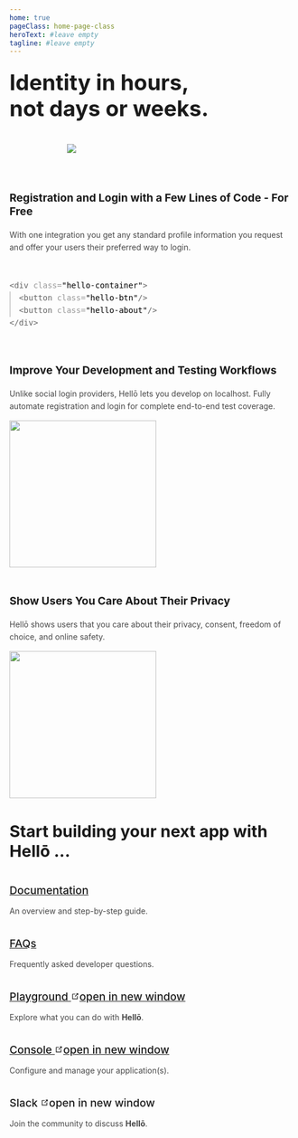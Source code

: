 ```yaml
---
home: true
pageClass: home-page-class
heroText: #leave empty
tagline: #leave empty
---
```


<script setup>
  const join = () => {
    joinSlackCommunity('hello.dev')
  }
</script>

<div id="hero">
  <h1>Identity in hours,<br/>not days or weeks.</h1>
  <picture id="mockup">
    <source srcset="https://cdn.hello.coop/images/mockup-light.png" media="(prefers-color-scheme: dark)">
    <img src="https://cdn.hello.coop/images/mockup.png">
  </picture>
</div>

<section id="features">
  <div>
    <h3>Registration and Login with a Few Lines of Code - For Free</h3>
    <p>
      With one integration you get any standard profile information you request and offer your users their preferred way to login.
    </p>
    <div id="snippet"><pre>
<span style="opacity: 0.6;">&lt;div</span> <span style="opacity: 0.4;">class=</span><span>"hello-container"</span><span style="opacity: 0.6;">&gt;</span>
  <span class="snippet-border-left" style="opacity: 0.6;">&lt;button</span> <span style="opacity: 0.4;">class=</span><span>"hello-btn"</span><span style="opacity: 0.6;">/&gt;</span>
  <span style="opacity: 0.6;">&lt;button</span> <span style="opacity: 0.4;">class=</span><span>"hello-about"</span><span style="opacity: 0.6;">/&gt;</span>
<span style="opacity: 0.6;">&lt;/div&gt;</span></pre>
    </div>
  </div>
  <div>
    <h3>Improve Your Development and Testing Workflows</h3>
    <p>
   Unlike social login providers, Hellō lets you develop on localhost. Fully automate registration and login for complete end-to-end test coverage.
    </p>
    <img src="/images/ci-cd.png" style="width: 260px;">
  </div>
  <div>
    <h3>Show Users You Care About Their Privacy</h3>
    <p>
      Hellō shows users that you care about their privacy, consent, freedom of choice, and online safety.
    </p>
    <img src="/images/privacy.png" style="width: 260px;">
  </div>
</section>

<section id="start-building">
  <h2>Start building your next app with Hellō ...</h2>
  <div id="links">
    <div>
      <a href="/documentation/">Documentation</a>
      <p>
        An overview and step-by-step guide.
      </p>
    </div>
    <div>
      <a href="/faqs/">FAQs</a>
      <p>
        Frequently asked developer questions.
      </p>
    </div>
    <div>
      <a href="https://playground.hello.dev/">
        Playground
        <span><svg class="external-link-icon" xmlns="http://www.w3.org/2000/svg" aria-hidden="true" focusable="false" x="0px" y="0px" viewBox="0 0 100 100" width="15" height="15"><path fill="currentColor" d="M18.8,85.1h56l0,0c2.2,0,4-1.8,4-4v-32h-8v28h-48v-48h28v-8h-32l0,0c-2.2,0-4,1.8-4,4v56C14.8,83.3,16.6,85.1,18.8,85.1z"></path><polygon fill="currentColor" points="45.7,48.7 51.3,54.3 77.2,28.5 77.2,37.2 85.2,37.2 85.2,14.9 62.8,14.9 62.8,22.9 71.5,22.9"></polygon></svg><span class="external-link-icon-sr-only">open in new window</span></span>
      </a>
      <p>
        Explore what you can do with <b>Hellō</b>.
      </p>
    </div>
    <div>
      <a href="https://console.hello.dev/">
        Console
        <span><svg class="external-link-icon" xmlns="http://www.w3.org/2000/svg" aria-hidden="true" focusable="false" x="0px" y="0px" viewBox="0 0 100 100" width="15" height="15"><path fill="currentColor" d="M18.8,85.1h56l0,0c2.2,0,4-1.8,4-4v-32h-8v28h-48v-48h28v-8h-32l0,0c-2.2,0-4,1.8-4,4v56C14.8,83.3,16.6,85.1,18.8,85.1z"></path><polygon fill="currentColor" points="45.7,48.7 51.3,54.3 77.2,28.5 77.2,37.2 85.2,37.2 85.2,14.9 62.8,14.9 62.8,22.9 71.5,22.9"></polygon></svg><span class="external-link-icon-sr-only">open in new window</span></span>
      </a>
      <p>
        Configure and manage your application(s).
      </p>
    </div>
    <div>
      <button id="join-slack-btn" style="font-weight: 500;" @click="join" href="https://console.hello.dev/">
        Slack
        <span><svg class="external-link-icon" xmlns="http://www.w3.org/2000/svg" aria-hidden="true" focusable="false" x="0px" y="0px" viewBox="0 0 100 100" width="15" height="15"><path fill="currentColor" d="M18.8,85.1h56l0,0c2.2,0,4-1.8,4-4v-32h-8v28h-48v-48h28v-8h-32l0,0c-2.2,0-4,1.8-4,4v56C14.8,83.3,16.6,85.1,18.8,85.1z"></path><polygon fill="currentColor" points="45.7,48.7 51.3,54.3 77.2,28.5 77.2,37.2 85.2,37.2 85.2,14.9 62.8,14.9 62.8,22.9 71.5,22.9"></polygon></svg><span class="external-link-icon-sr-only">open in new window</span></span>
      </button>
      <p>
        Join the community to discuss <b>Hellō</b>.
      </p>
    </div>
  </div>
</section>

<div style="position: fixed; width: 100%; left: 0; bottom: 0;" v-pre>
  <wc-footer/>
</div>

<style scoped>
  #hero {
    display: flex;
    text-align: left;
    justify-content: space-between;
    margin: 40px auto;
  }
  #hero h1 {
    text-align: left;
    margin-top: 50px;
    font-size: 4.6rem;
  }
  h2 {
    text-align: center;
    border-bottom: none;
    padding-bottom: 0; 
    font-size: 2.4rem;
  }
  h3 {
    font-size: 1.2rem;   
    padding-bottom: 0; 
  }
  p {
    padding-top: 0;
    opacity: 0.8;
    line-height: 22px;
  }
  #mockup img {
    max-width: 300px;
    animation: float 5s infinite;
  }
  @keyframes float {
      0%,
      100% {
          transform: translatey(0px);
      }
      50% {
          transform: translatey(-10px);
      }
  }
  #features, #links {
    display: flex;
    justify-content: space-between;
    gap: 0px 20px;
    margin-top: 40px;
  }
  #features div {
    max-width: 290px;
  }
  #features div p {
    min-height: 150px;
  }
  #snippet pre {
    font-size: 14px;
    line-height: 22px;
    margin-top: 45px;
    padding: 0;
    position: relative;
  }
  .snippet-border-left::before {
    content: '';
    height: 45px;
    width: 1.5px;
    opacity: 0.3;
    position: absolute;
    left: 0;
  }
  #start-building {
    margin-top: 80px;
    padding-bottom: 130px;
  }
  a, #join-slack-btn {
    font-size: 1.2rem;
    color: inherit;
    font-weight: 500 !important;
  }
  a:hover, a:focus-visible, #join-slack-btn:hover, #join-slack-btn:focus-visible {
    text-decoration: underline;
    text-underline-offset: 8px;
    text-decoration-thickness: 2px !important;
  }
  #join-slack-btn {
    background: none;
    border: none;
    cursor: pointer;
    padding: 0;
    font-family: inherit;
  }
  @media (max-width: 1000px) {
    #features, #links {
      flex-direction: column;
      gap: 20px 0px;
    }
    #features {
      margin-top: 0px;
    }
    #features div {
      max-width: 100%;
    }
    #features div p {
      min-height: auto;
    }
    #start-building {
      margin-top: 40px; 
    }
    #mockup img{
      max-width: 100%;
    }
    #hero {
      flex-direction: column;
      margin-bottom: 0px;
      margin-top: 24px;
    }
    #hero h1{
      font-size: 2.4rem;
      margin: 0;
    }
    #hero img {
      max-width: 300px;
      margin: 40px auto;
      display: block;
    }
    h2 {
      font-size: 1.8rem;
      text-align: left;
    }
  }
  @media (prefers-color-scheme: light) {
    #snippet pre {
      color: black;
    }
    .snippet-border-left::before {
      background-color: black;
    }
  }
  @media (prefers-color-scheme: dark) {
    h1, h2, h3, a, #join-slack-btn {
      color: white;
    }
    #snippet pre {
      color: white;
    }
    .snippet-border-left::before {
      background-color: #d4d4d4;
    }
  }
</style>